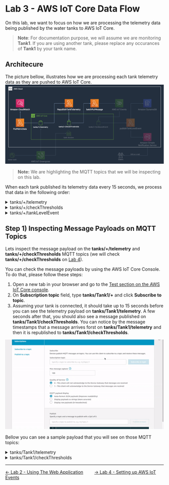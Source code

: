 # Lab 3 - AWS IoT Core Data Flow
On this lab, we want to focus on how we are processing the telemetry data being published by the water tanks to AWS IoT Core. 

> **Note**: For documentation purpose, we will assume we are monitoring **Tank1**. If you are using another tank, please replace any occurances of **Tank1** by your tank name. 

## Architecure
The picture bellow, illustrates how we are processing each tank telemetry data as they are pushed to AWS IoT Core.
![](../imgs/lab3/fig1.png)

> **Note:** We are highlighting the MQTT topics that we will be inspecting on this lab.

When each tank published its telemetry data every 15 seconds, we process that data in the following order:

<details>
    <summary>tanks/+/telemetry</summary>

As you saw on [Lab 1](1-connecting-wt-iot-core), each tank sends 15 datapoints every 15 seconds to the **tanks/+/telemetry** MQTT topic.

On AWS IoT Core, we have 2 AWS IoT rules:
1. The first one, forwards that telemetry data to the **PutMetricData** AWS Lambda function that will publish all the datapoints as an Amazon CloudWatch custom metric. You can see the last 15 minutes of that metric on the web application, as described on [Lab2](2-webapp#Viewing-Historical-Data).
2. The second one, forwards that telemetry data to the **RepublishTankTelemetry** AWS Lambda function that gets the **last** data point on that set and republishes it to the **tanks/+/checkThresholds**  MQTT topic.
</details>

<details>
    <summary>tanks/+/checkThresholds</summary>

This MQTT topic has an AWS IoT rule that sends that information to AWS IoT Events. On [Lab 4](4-iot-events.md), we will setup AWS IoT Evets to keep track of the tank state.
</details>

<details>
    <summary>tanks/+/tankLevelEvent</summary>

On [Lab 4](4-iot-events.md), we will setup AWS IoT Events to detect the tank status and publish it to this MQTT topic.
</details>

## Step 1) Inspecting Message Payloads on MQTT Topics
Lets inspect the message payload on the **tanks/+/telemetry** and **tanks/+/checkThresholds** MQTT topics (we will check **tanks/+/checkThresholds** on [Lab 4](4-iot-events.md)).

You can check the message payloads by using the AWS IoT Core Console. To do that, please follow these steps:

1. Open a new tab in your browser and go to the [Test section on the AWS IoT Core console](https://us-east-1.console.aws.amazon.com/iot/home?region=us-east-1#/test).
2. On **Subscription topic** field, type **tanks/Tank1/+** and click **Subscribe to topic**.
3. Assuming your tank is connected, it should take up to 15 seconds before you can see the telemetry payload on **tanks/Tank1/telemetry**. A few seconds after that, you should also see a message published on **tanks/Tank1/checkThresholds**. You can notice by the message timestamps that a message arrives forst on **tanks/Tank1/telemetry** and then it is republished to **tanks/Tank1/checkThresholds**.

![](../imgs/lab3/fig2.gif)

Bellow you can see a sample payload that you will see on those MQTT topics:

<details>
    <summary>tanks/Tank1/telemetry</summary>

```json
{
  "telemetry": [
    {
      "recorded_at": 1568745296802,
      "tankLevel": 50
    },
    {
      "recorded_at": 1568745297813,
      "tankLevel": 50
    },
    {
      "recorded_at": 1568745298816,
      "tankLevel": 50
    },
    {
      "recorded_at": 1568745299821,
      "tankLevel": 50
    },
    {
      "recorded_at": 1568745300825,
      "tankLevel": 50
    },
    {
      "recorded_at": 1568745301829,
      "tankLevel": 50
    },
    {
      "recorded_at": 1568745302833,
      "tankLevel": 50
    },
    {
      "recorded_at": 1568745303836,
      "tankLevel": 50
    },
    {
      "recorded_at": 1568745304841,
      "tankLevel": 50
    },
    {
      "recorded_at": 1568745305846,
      "tankLevel": 50
    },
    {
      "recorded_at": 1568745306846,
      "tankLevel": 50
    },
    {
      "recorded_at": 1568745307849,
      "tankLevel": 50
    },
    {
      "recorded_at": 1568745308851,
      "tankLevel": 50
    },
    {
      "recorded_at": 1568745309856,
      "tankLevel": 50
    }
  ]
}
```
</details>

<details>
    <summary>tanks/Tank1/checkThresholds</summary>

```json
{
  "tankId": "Tank1",
  "sensorData": {
    "tankLevel": 50,
    "recorded_at": 1568745309856
  }
}
```
>Note: The recorded_at and tankLevel fields match exactly the ones on the last datapoint that arrives at **tanks/Tank1/telemetry**.
</details>

---
[<- Lab 2 - Using The Web Application](2-webapp.md)&nbsp;&nbsp;&nbsp;&nbsp;&nbsp;&nbsp;&nbsp;&nbsp;&nbsp;[-> Lab 4 - Setting up AWS IoT Events](4-iot-events.md)